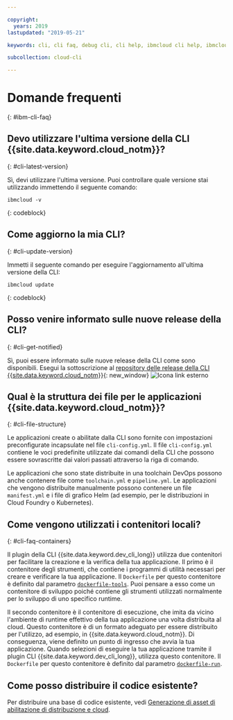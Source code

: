```yaml
---

copyright:
  years: 2019
lastupdated: "2019-05-21"

keywords: cli, cli faq, debug cli, cli help, ibmcloud cli help, ibmcloud help

subcollection: cloud-cli

---
```


# Domande frequenti
{: #ibm-cli-faq}

## Devo utilizzare l'ultima versione della CLI {{site.data.keyword.cloud_notm}}?
{: #cli-latest-version}

Sì, devi utilizzare l'ultima versione. Puoi controllare quale versione stai utilizzando immettendo il seguente comando:

```
ibmcloud -v
```
{: codeblock}

## Come aggiorno la mia CLI?
{: #cli-update-version}

Immetti il seguente comando per eseguire l'aggiornamento all'ultima versione della CLI:

```
ibmcloud update
```
{: codeblock}

## Posso venire informato sulle nuove release della CLI?
{: #cli-get-notified}

Sì, puoi essere informato sulle nuove release della CLI come sono disponibili. Esegui la sottoscrizione al [repository delle release della CLI {{site.data.keyword.cloud_notm}}](https://github.com/IBM-Cloud/ibm-cloud-cli-release/releases/){: new_window} ![Icona link esterno](../../../icons/launch-glyph.svg "Icona link esterno")

## Qual è la struttura dei file per le applicazioni {{site.data.keyword.cloud_notm}}?
{: #cli-file-structure}

Le applicazioni create o abilitate dalla CLI sono fornite con impostazioni preconfigurate incapsulate nel file `cli-config.yml`. Il file `cli-config.yml` contiene le voci predefinite utilizzate dai comandi della CLI che possono essere sovrascritte dai valori passati attraverso la riga di comando.

Le applicazioni che sono state distribuite in una toolchain DevOps possono anche contenere file come `toolchain.yml` e `pipeline.yml`. Le applicazioni che vengono distribuite manualmente possono contenere un file `manifest.yml` e i file di grafico Helm (ad esempio, per le distribuzioni in Cloud Foundry o Kubernetes). 

## Come vengono utilizzati i contenitori locali?
{: #cli-faq-containers}

Il plugin della CLI {{site.data.keyword.dev_cli_long}} utilizza due contenitori per facilitare la creazione e la verifica della tua applicazione. Il primo è il contenitore degli strumenti, che contiene i programmi di utilità necessari per creare e verificare la tua applicazione. Il `Dockerfile` per questo contenitore è definito dal parametro [`dockerfile-tools`](/docs/cli/idt?topic=cloud-cli-idt-cli#command-parameters). Puoi pensare a esso come un contenitore di sviluppo poiché contiene gli strumenti utilizzati normalmente per lo sviluppo di uno specifico runtime.

Il secondo contenitore è il contenitore di esecuzione, che imita da vicino l'ambiente di runtime effettivo della tua applicazione una volta distribuita al cloud. Questo contenitore è di un formato adeguato per essere distribuito per l'utilizzo, ad esempio, in {{site.data.keyword.cloud_notm}}. Di conseguenza, viene definito un punto di ingresso che avvia la tua applicazione. Quando selezioni di eseguire la tua applicazione tramite il plugin CLI {{site.data.keyword.dev_cli_long}}, utilizza questo contenitore. Il `Dockerfile` per questo contenitore è definito dal parametro [`dockerfile-run`](/docs/cli/idt?topic=cloud-cli-idt-cli#run).

## Come posso distribuire il codice esistente?

Per distribuire una base di codice esistente, vedi [Generazione di asset di abilitazione di distribuzione e cloud](/docs/apps?topic=creating-apps-create-deploy-app-cli#byoc-cli).

